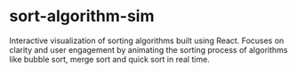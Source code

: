 # sort-algorithm-sim

Interactive visualization of sorting algorithms built using React. Focuses on clarity and user engagement by animating the sorting process of algorithms like bubble sort, merge sort and quick sort in real time.
